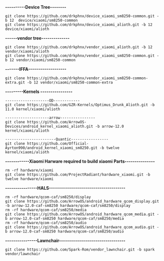 ****----------Device Tree--------****

	git clone https://github.com/drkphnx/device_xiaomi_sm8250-common.git -b 12  device/xiaomi/sm8250-common 
	git clone https://github.com/drkphnx/device_xiaomi_alioth.git -b 12  device/xiaomi/alioth

**------vendor tree--------------**

	git clone https://github.com/drkphnx/vendor_xiaomi_alioth.git -b 12 vendor/xiaomi/alioth 
	git clone https://github.com/drkphnx/vendor_xiaomi_sm8250-common.git -b 12 vendor/xiaomi/sm8250-common 

**-------IFFA-------------------** </br>

	git clone https://github.com/drkphnx/vendor_xiaomi_sm8250-common-extra.git -b 12 vendor/xiaomi/sm8250-common-extra

**---------Kernels ----------------** </br>

    --------------------OD------------
	git clone https://github.com/GZR-Kernels/Optimus_Drunk_Alioth.git -b 11.0 kernel/xiaomi/alioth 
	
    --------------------arrow---------------- 	
	git clone https://github.com/ArrowOS-Devices/android_kernel_xiaomi_alioth.git -b arrow-12.0 kernel/xiaomi/alioth  
	
    -----------------------Quantic-----------------
	git clone https://github.com/Official-Ayrton990/android_kernel_xiaomi_sm8250.git -b twelve kernel/xiaomi/alioth 
	
**------------Xiaomi Harware required to build xiaomi Parts---------------** </br>

	rm -rf hardware/xiaomi
	git clone https://github.com/ProjectRadiant/hardware_xiaomi.git -b twelve hardware/xiaomi

**----------------HALS--------------------------------------** </br>

	rm -rf hardware/qcom-caf/sm8250/display 
	git clone https://github.com/ArrowOS/android_hardware_qcom_display.git -b arrow-12.0-caf-sm8250 hardware/qcom-caf/sm8250/display 
	rm -rf hardware/qcom-caf/sm8250/media 
	git clone https://github.com/ArrowOS/android_hardware_qcom_media.git -b arrow-12.0-caf-sm8250 hardware/qcom-caf/sm8250/media 
	rm -rf hardware/qcom-caf/sm8250/audio
	git clone https://github.com/ArrowOS/android_hardware_qcom_audio.git -b arrow-12.0-caf-sm8250 hardware/qcom-caf/sm8250/audio

**----------------Lawnchair---------------------------------** </br>

	git clone https://github.com/Spark-Rom/vendor_lawnchair.git -b spark  vendor/lawnchair
	
